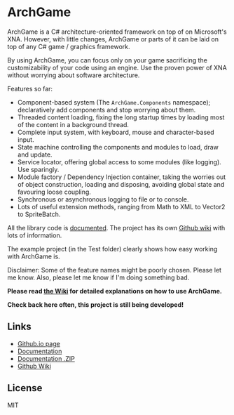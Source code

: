 ArchGame
=========

ArchGame is a C# architecture-oriented framework on top of on Microsoft's XNA. However, with little changes, ArchGame or parts of it can be laid on top of any C# game / graphics framework.

By using ArchGame, you can focus only on your game sacrificing the customizability of your code using an engine. Use the proven power of XNA without worrying about software architecture.

Features so far:
- Component-based system (The `ArchGame.Components` namespace); declaratively add components and stop worrying about them.
- Threaded content loading, fixing the long startup times by loading most of the content in a background thread.
- Complete input system, with keyboard, mouse and character-based input.
- State machine controlling the components and modules to load, draw and update.
- Service locator, offering global access to some modules (like logging). Use sparingly.
- Module factory / Dependency Injection container, taking the worries out of object construction, loading and disposing, avoiding global state and favouring loose coupling.
- Synchronous or asynchronous logging to file or to console.
- Lots of useful extension methods, ranging from Math to XML to Vector2 to SpriteBatch.

All the library code is [documented](http://ted-996.github.io/ArchGame/Docs/html/index.html). The project has its own [Github wiki](https://github.com/TED-996/ArchGame/wiki) with lots of information.

The example project (in the Test folder) clearly shows how easy working with ArchGame is.

Disclaimer: Some of the feature names might be poorly chosen. Please let me know. Also, please let me know if I'm doing something bad.

**Please read [the Wiki](https://github.com/TED-996/ArchGame/wiki) for detailed explanations on how to use ArchGame.**

**Check back here often, this project is still being developed!**

## Links

* [Github.io page](http://ted-996.github.io/ArchGame/)
* [Documentation](http://ted-996.github.io/ArchGame/Docs/html/html/index.html)
* [Documentation .ZIP](http://ted-996.github.io/ArchGame/Docs/Docs.zip)
* [Github Wiki](https://github.com/TED-996/ArchGame/wiki)

## License

MIT
